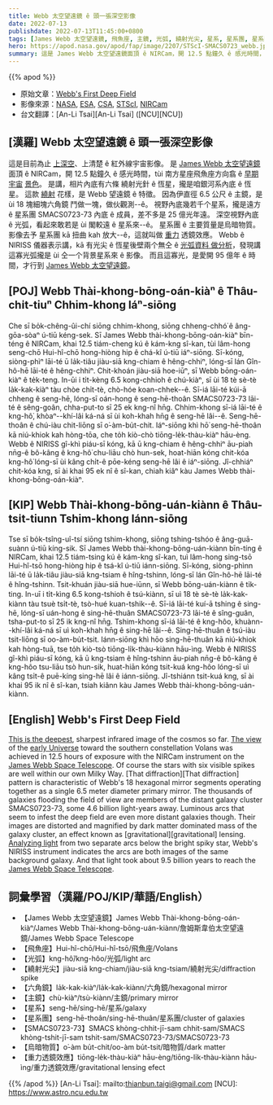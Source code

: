 ```yaml
---
title: Webb 太空望遠鏡 ê 頭一張深空影像
date: 2022-07-13
publishdate: 2022-07-13T11:45:00+0800
tags: [James Webb 太空望遠鏡, 飛魚座, 主鏡, 光弧, 繞射光尖, 星系, 星系團, 星系團 SMACS0723-73, 烏暗物質, 重力透鏡效應, 六角鏡]
hero: https://apod.nasa.gov/apod/fap/image/2207/STScI-SMACS0723_webb.jpg
summary: 這是 James Webb 太空望遠鏡面頂 ê NIRCam，開 12.5 點鐘久 ê 感光時間，tùi 南方星座飛魚座方向翕 ê 早期宇宙影像。
---
```


{{% apod %}}

- 原始文章：[Webb's First Deep Field](https://apod.nasa.gov/apod/ap220713.html)
- 影像來源：[NASA](https://www.nasa.gov), [ESA](https://www.esa.int/), [CSA](https://www.asc-csa.gc.ca/eng/), [STScI](https://www.stsci.edu/), [NIRCam](https://webbtelescope.org/contents/media/images/01FA0SZSEW1TZ51BHG0EGW2EZP)
- 台文翻譯：[An-Li Tsai][An-Li Tsai] ([NCU][NCU])

## [漢羅] Webb 太空望遠鏡 ê 頭一張深空影像
這是目前為止 [上深空][This is the deepest]、上清楚 ê 紅外線宇宙影像。
是 [James Webb 太空望遠鏡][James Webb Space Telescope 1] 面頂 ê NIRCam，開 12.5 點鐘久 ê 感光時間，tùi 南方星座飛魚座方向翕 ê [早期宇宙][early Universe] [景色][The view]。
是講，相片內底有六條 繞射光針 ê 恆星，攏是咱銀河系內底 ê 恆星。
這款 [繞射][That diffraction t] 花樣，是 Webb 望遠鏡 ê 特徵。
因為伊直徑 6.5 公尺 ê 主鏡，是 ùi 18 塊細塊六角鏡 鬥做一塊，做伙觀測--ê。
視野內底幾若千个星系，攏是遠方 ê 星系團 SMACS0723-73 內底 ê 成員，差不多是 25 億光年遠。
深空視野內底 ê 光弧，看起來敢若是 ùi 閣較遠 ê 星系來--ê。
星系團 ê 主要質量是烏暗物質。
影像去予 星系團 kā 扭曲 kah 放大--ê，這就叫做 [重力][gravitational t] 透鏡效應。
Webb ê NIRISS 儀器表示講，kā 有光尖 ê 恆星後壁兩个無仝 ê [光弧資料 做分析][Analyzing light]，發現講這寡光弧攏是 ùi 仝一个背景星系來 ê 影像。
而且這寡光，是愛開 95 億年 ê 時間，才行到 [James Webb 太空望遠鏡][James Webb Space Telescope 2]。


## [POJ] Webb Thài-khong-bōng-oán-kiàⁿ ê Thâu-chi̍t-tiuⁿ Chhim-khong Iáⁿ-siōng
Che sī bo̍k-chêng-ûi-chí siōng chhim-khong, siōng chheng-chhó͘ ê âng-gōa-sòaⁿ ú-tiū kéng-sek.
Sī James Webb thài-khong-bōng-oán-kiàⁿ bīn-téng ê NIRCam, khai 12.5 tiám-cheng kú ê kám-kng sî-kan, tùi lâm-hong seng-chō Hui-hî-chō hong-hiòng hip ê chá-kî ú-tiū iáⁿ-siōng.
Sī-kóng, siòng-phìⁿ lāi-té ū la̍k-tiâu jiàu-siā kng-chiam ê hêng-chhiⁿ, lóng-sī lán Gîn-hô-hē lāi-té ê hêng-chhiⁿ.
Chit-khoán jiàu-siā hoe-iūⁿ, sī Webb bōng-oán-kiàⁿ ê te̍k-teng.
In-ūi i ti̍t-kèng 6.5 kong-chhioh ê chú-kiàⁿ, sī ùi 18 tè sè-tè la̍k-kak-kiàⁿ tàu chòe chi̍t-tè, chò-hóe koan-chhek--ê.
Sī-iá lāi-té kúi-ā chheng ê seng-hē, lóng-sī oán-hong ê seng-hē-thoân SMACS0723-73 lāi-té ê sêng-goân, chha-put-to sī 25 ek kng-nî hn̄g.
Chhim-khong sī-iá lāi-té ê kng-hô͘, khòaⁿ--khí-lâi ká-ná sī ùi koh-khah hn̄g ê seng-hē lâi--ê.
Seng-hē-thoân ê chú-iàu chit-liōng sī o͘-àm-bu̍t-chit.
Iáⁿ-siōng khì hō͘ seng-hē-thoân kā niú-khiok kah hòng-tōa, che to̍h kiò-chò tiōng-le̍k-thàu-kiàⁿ hāu-èng.
Webb ê NIRISS gî-khì piáu-sī kóng, kā ū kng-chiam ê hêng-chhiⁿ āu-piah nn̄g-ê bô-kâng ê kng-hô͘ chu-liāu chò hun-sek, hoat-hiān kóng chit-kóa kng-hô͘ lóng-sī ùi kâng chi̍t-ê pōe-kéng seng-hē lâi ê iáⁿ-siōng.
Jî-chhiáⁿ chit-kóa kng, sī ài khai 95 ek nî ê sî-kan, chiah kiâⁿ kàu James Webb thài-khong-bōng-oán-kiàⁿ.

## [KIP] Webb Thài-khong-bōng-uán-kiànn ê Thâu-tsi̍t-tiunn Tshim-khong Iánn-siōng
Tse sī bo̍k-tsîng-uî-tsí siōng tshim-khong, siōng tshing-tshóo ê âng-guā-suànn ú-tiū kíng-sik.
Sī James Webb thài-khong-bōng-uán-kiànn bīn-tíng ê NIRCam, khai 12.5 tiám-tsing kú ê kám-kng sî-kan, tuì lâm-hong sing-tsō Hui-hî-tsō hong-hiòng hip ê tsá-kî ú-tiū iánn-siōng.
Sī-kóng, siòng-phìnn lāi-té ū la̍k-tiâu jiàu-siā kng-tsiam ê hîng-tshinn, lóng-sī lán Gîn-hô-hē lāi-té ê hîng-tshinn.
Tsit-khuán jiàu-siā hue-iūnn, sī Webb bōng-uán-kiànn ê ti̍k-ting.
In-uī i ti̍t-kìng 6.5 kong-tshioh ê tsú-kiànn, sī uì 18 tè sè-tè la̍k-kak-kiànn tàu tsuè tsi̍t-tè, tsò-hué kuan-tshik--ê.
Sī-iá lāi-té kuí-ā tshing ê sing-hē, lóng-sī uán-hong ê sing-hē-thuân SMACS0723-73 lāi-té ê sîng-guân, tsha-put-to sī 25 ik kng-nî hn̄g.
Tshim-khong sī-iá lāi-té ê kng-hôo, khuànn--khí-lâi ká-ná sī uì koh-khah hn̄g ê sing-hē lâi--ê.
Sing-hē-thuân ê tsú-iàu tsit-liōng sī oo-àm-bu̍t-tsit.
Iánn-siōng khì hōo sing-hē-thuân kā niú-khiok kah hòng-tuā, tse to̍h kiò-tsò tiōng-li̍k-thàu-kiànn hāu-ìng.
Webb ê NIRISS gî-khì piáu-sī kóng, kā ū kng-tsiam ê hîng-tshinn āu-piah nn̄g-ê bô-kâng ê kng-hôo tsu-liāu tsò hun-sik, huat-hiān kóng tsit-kuá kng-hôo lóng-sī uì kâng tsi̍t-ê puē-kíng sing-hē lâi ê iánn-siōng.
Jî-tshiánn tsit-kuá kng, sī ài khai 95 ik nî ê sî-kan, tsiah kiânn kàu James Webb thài-khong-bōng-uán-kiànn.

## [English] Webb's First Deep Field
[This is the deepest][This is the deepest], sharpest infrared image of the cosmos so far.
[The view][The view] of the [early Universe][early Universe] toward the southern constellation Volans was achieved in 12.5 hours of exposure with the NIRCam instrument on the [James Webb Space Telescope][James Webb Space Telescope 1].
Of course the stars with six visible spikes are well within our own Milky Way.
[That diffraction][That diffraction] pattern is characteristic of Webb's 18 hexagonal mirror segments operating together as a single 6.5 meter diameter primary mirror.
The thousands of galaxies flooding the field of view are members of the distant galaxy cluster SMACS0723-73, some 4.6 billion light-years away.
Luminous arcs that seem to infest the deep field are even more distant galaxies though.
Their images are distorted and magnified by dark matter dominated mass of the galaxy cluster, an effect known as [gravitational][gravitational] lensing.
[Analyzing light][Analyzing light] from two separate arcs below the bright spiky star, Webb's NIRISS instrument indicates the arcs are both images of the same background galaxy.
And that light took about 9.5 billion years to reach the [James Webb Space Telescope][James Webb Space Telescope 2].

## 詞彙學習（漢羅/POJ/KIP/華語/English）
- 【James Webb 太空望遠鏡】James Webb Thài-khong-bōng-oán-kiàⁿ/James Webb Thài-khong-bōng-uán-kiànn/詹姆斯韋伯太空望遠鏡/James Webb Space Telescope
- 【飛魚座】Hui-hî-chō/Hui-hî-tsō/飛魚座/Volans
- 【光弧】kng-hô͘/kng-hôo/光弧/light arc
- 【繞射光尖】jiàu-siā kng-chiam/jiàu-siā kng-tsiam/繞射光尖/diffraction spike
- 【六角鏡】la̍k-kak-kiàⁿ/la̍k-kak-kiànn/六角鏡/hexagonal mirror
- 【主鏡】chù-kiàⁿ/tsù-kiànn/主鏡/primary mirror
- 【星系】seng-hē/sing-hē/星系/galaxy
- 【星系團】seng-hē-thoân/sing-hē-thuân/星系團/cluster of galaxies
- 【SMACS0723-73】SMACS khòng-chhit-jī-sam chhit-sam/SMACS khòng-tshit-jī-sam tshit-sam/SMACS0723-73/SMACS0723-73
- 【烏暗物質】o͘-àm bu̍t-chit/oo-àm bu̍t-tsit/暗物質/dark matter
- 【重力透鏡效應】tiōng-le̍k-thàu-kiàⁿ hāu-èng/tiōng-li̍k-thàu-kiànn hāu-ìng/重力透鏡效應/gravitational lensing efect


{{% /apod %}}
[An-Li Tsai]: mailto:thianbun.taigi@gmail.com
[NCU]: https://www.astro.ncu.edu.tw


[This is the deepest]:https://webbtelescope.org/contents/media/images/2022/038/01G7JGTH21B5GN9VCYAHBXKSD1
[The view]:https://webbtelescope.org/news/first-images/gallery/zoomable-image-deep-field-smacs-0723
[early Universe]:https://webbtelescope.org/contents/articles/how-does-webb-see-back-in-time
[James Webb Space Telescope 1]:https://webbtelescope.org/
[That diffraction e]:https://apod.nasa.gov/apod/ap220319.html
[That diffraction t]:https://apod.tw/daily/20220319/
[gravitational e]:https://apod.nasa.gov/apod/ap220511.html
[gravitational t]:https://apod.tw/daily/20220511/
[Analyzing light]:https://webbtelescope.org/contents/media/images/2022/035/01G7HRMY93K0BCCBKCABAQH0V7
[James Webb Space Telescope 2]:https://webbtelescope.org/contents/news-releases/2022/news-2022-028?Tag=Webb%20Mission

